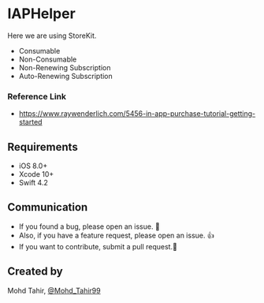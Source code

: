 # IAPHelper
Here we are using StoreKit. 
- Consumable
- Non-Consumable
- Non-Renewing Subscription
- Auto-Renewing Subscription

### Reference Link
- https://www.raywenderlich.com/5456-in-app-purchase-tutorial-getting-started

## Requirements
- iOS 8.0+
- Xcode 10+
- Swift 4.2


## Communication

- If you found a bug, please open an issue. :bow:
- Also, if you have a feature request, please open an issue. :thumbsup:
- If you want to contribute, submit a pull request.:muscle:


## Created by

Mohd Tahir, [@Mohd_Tahir99](https://twitter.com/Mohd_Tahir99)
